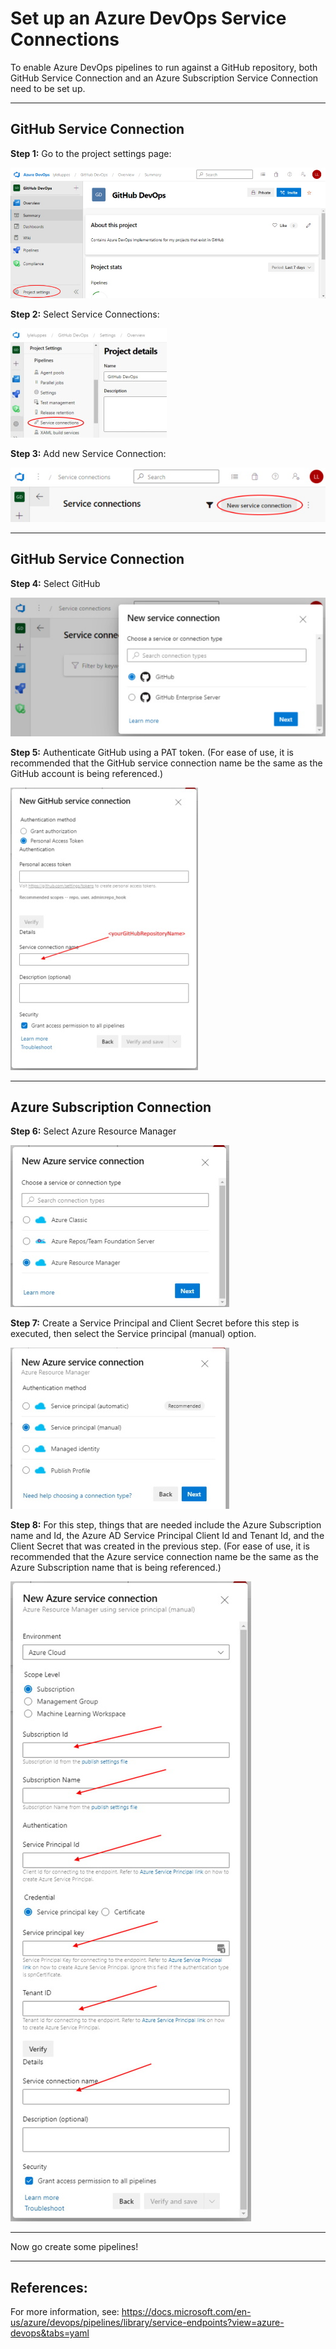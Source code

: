 # Set up an Azure DevOps Service Connections

To enable Azure DevOps pipelines to run against a GitHub repository, both GitHub Service Connection and an Azure Subscription Service Connection need to be set up.

---
## GitHub Service Connection

**Step 1:** Go to the project settings page:

![Step 1](images/ServiceConnection-1.jpg)

**Step 2:** Select Service Connections:

![Step 2](images/ServiceConnection-2.jpg)

**Step 3:** Add new Service Connection:

![Step 3](images/ServiceConnection-3.jpg)

---
## GitHub Service Connection
**Step 4:** Select GitHub

![Step 4](images/ServiceConnection-4.jpg)

**Step 5:** Authenticate GitHub using a PAT token. (For ease of use, it is recommended that the GitHub service connection name be the same as the GitHub account is being referenced.)

![Step 5](images/ServiceConnection-5.jpg)

---
## Azure Subscription Connection
**Step 6:** Select Azure Resource Manager

![Step 6](images/ServiceConnection-6.jpg)

**Step 7:** Create a Service Principal and Client Secret before this step is executed, then select the Service principal (manual) option.

![Step 7](images/ServiceConnection-7.jpg)

**Step 8:** For this step, things that are needed include the Azure Subscription name and Id, the Azure AD Service Principal Client Id and Tenant Id, and the Client Secret that was created in the previous step.
(For ease of use, it is recommended that the Azure service connection name be the same as the Azure Subscription name that is being referenced.)

![Step 8](images/ServiceConnection-8.jpg)


---
Now go create some pipelines!

---
## References:
For more information, see:  https://docs.microsoft.com/en-us/azure/devops/pipelines/library/service-endpoints?view=azure-devops&tabs=yaml

